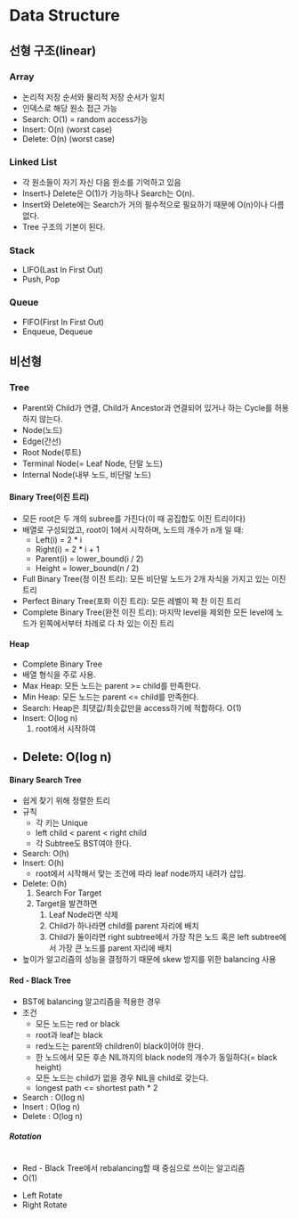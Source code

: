 # Data Structure

## 선형 구조(linear)

### Array
+ 논리적 저장 순서와 물리적 저장 순서가 일치
+ 인덱스로 해당 원소 접근 가능
+ Search: O(1) = random access가능
+ Insert: O(n) (worst case) 
+ Delete: O(n) (worst case)

### Linked List
+ 각 원소들이 자기 자신 다음 원소를 기억하고 있음
+ Insert나 Delete은 O(1)가 가능하나 Search는 O(n).
+ Insert와 Delete에는 Search가 거의 필수적으로 필요하기 때문에 O(n)이나 다름없다.
+ Tree 구조의 기본이 된다.

### Stack
+ LIFO(Last In First Out)
+ Push, Pop

### Queue
+ FIFO(First In First Out)
+ Enqueue, Dequeue

## 비선형

### Tree
+ Parent와 Child가 연결, Child가 Ancestor과 연결되어 있거나 하는 Cycle를 허용하지 않는다.
+ Node(노드)
+ Edge(간선)
+ Root Node(루트)
+ Terminal Node(= Leaf Node, 단말 노드)
+ Internal Node(내부 노드, 비단말 노드)

#### Binary Tree(이진 트리)
+ 모든 root은 두 개의 subree를 가진다(이 때 공집합도 이진 트리이다)
+ 배열로 구성되었고, root이 1에서 시작하며, 노드의 개수가 n개 일 때:
    - Left(i) = 2 * i
    - Right(i) = 2 * i + 1
    - Parent(i) = lower_bound(i / 2)
    - Height = lower_bound(n / 2)
+ Full Binary Tree(정 이진 트리): 모든 비단말 노드가 2개 자식을 가지고 있는 이진 트리
+ Perfect Binary Tree(포화 이진 트리): 모든 레벨이 꽉 찬 이진 트리
+ Complete Binary Tree(완전 이진 트리): 마지막 level을 제외한 모든 level에 노드가 왼쪽에서부터 차례로 다 차 있는 이진 트리

#### Heap
+ Complete Binary Tree
+ 배열 형식을 주로 사용.
+ Max Heap: 모든 노드는 parent >= child를 만족한다.
+ Min Heap: 모든 노드는 parent <= child를 만족한다.
+ Search: Heap은 최댓값/최솟값만을 access하기에 적합하다. O(1)
+ Insert: O(log n)
    1. root에서 시작하여 
+ Delete: O(log n)
    - 


#### Binary Search Tree
+ 쉽게 찾기 위해 정렬한 트리
+ 규칙
    - 각 키는 Unique
    - left child < parent < right child
    - 각 Subtree도 BST여야 한다.
+ Search: O(h)
+ Insert: O(h)
    - root에서 시작해서 맞는 조건에 따라 leaf node까지 내려가 삽입.
+ Delete: O(h)
    1. Search For Target
    2. Target을 발견하면
        1. Leaf Node라면 삭제
        2. Child가 하나라면 child를 parent 자리에 배치
        3. Child가 둘이라면 right subtree에서 가장 작은 노드 혹은 left subtree에서 가장 큰 노드를 parent 자리에 배치
+ 높이가 알고리즘의 성능을 결정하기 때문에 skew 방지를 위한 balancing 사용

#### Red - Black Tree
+ BST에 balancing 알고리즘을 적용한 경우
+ 조건
    - 모든 노드는 red or black
    - root과 leaf는 black
    - red노드는 parent와 children이 black이어야 한다.
    - 한 노드에서 모든 후손 NIL까지의 black node의 개수가 동일하다(= black height)
    - 모든 노드는 child가 없을 경우 NIL을 child로 갖는다.
    - longest path <= shortest path * 2
+ Search : O(log n)
+ Insert : O(log n)
+ Delete : O(log n)

##### Rotation
<img scr = "https://github.com/Luci-Park/CS/blob/main/Images/Tree_rotation.png" width = 200>

+ Red - Black Tree에서 rebalancing할 때 중심으로 쓰이는 알고리즘
+ O(1)

- Left Rotate
- Right Rotate